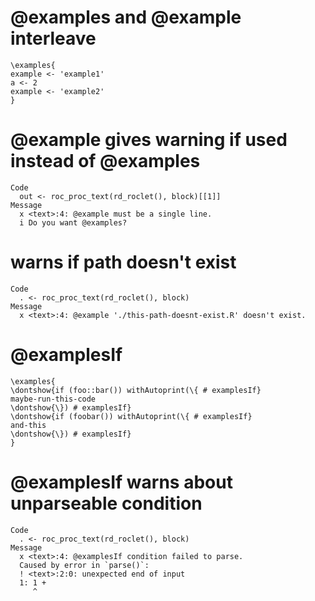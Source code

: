# @examples and @example interleave

    \examples{
    example <- 'example1'
    a <- 2
    example <- 'example2'
    } 

# @example gives warning if used instead of @examples

    Code
      out <- roc_proc_text(rd_roclet(), block)[[1]]
    Message
      x <text>:4: @example must be a single line.
      i Do you want @examples?

# warns if path doesn't exist

    Code
      . <- roc_proc_text(rd_roclet(), block)
    Message
      x <text>:4: @example './this-path-doesnt-exist.R' doesn't exist.

# @examplesIf

    \examples{
    \dontshow{if (foo::bar()) withAutoprint(\{ # examplesIf}
    maybe-run-this-code
    \dontshow{\}) # examplesIf}
    \dontshow{if (foobar()) withAutoprint(\{ # examplesIf}
    and-this
    \dontshow{\}) # examplesIf}
    } 

# @examplesIf warns about unparseable condition

    Code
      . <- roc_proc_text(rd_roclet(), block)
    Message
      x <text>:4: @examplesIf condition failed to parse.
      Caused by error in `parse()`:
      ! <text>:2:0: unexpected end of input
      1: 1 +
         ^

